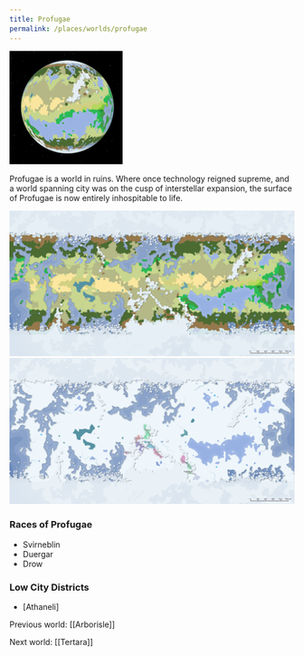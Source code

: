 ```yaml
---
title: Profugae
permalink: /places/worlds/profugae
---
```

![Profugae from Orbit](../../assets/img/profugae-orbit.gif)

Profugae is a world in ruins. Where once technology reigned supreme, and a world spanning city was on the cusp of interstellar expansion, the surface of Profugae is now entirely inhospitable to life.

![Profugae Biomes](../../assets/img/profugae-biomes.png)
![Profugae Biomes](../../assets/img/profugae-political.png)

### Races of Profugae
- Svirneblin
- Duergar
- Drow

### Low City Districts
- [Athaneli]

Previous world: [[Arborisle]]

Next world: [[Tertara]]